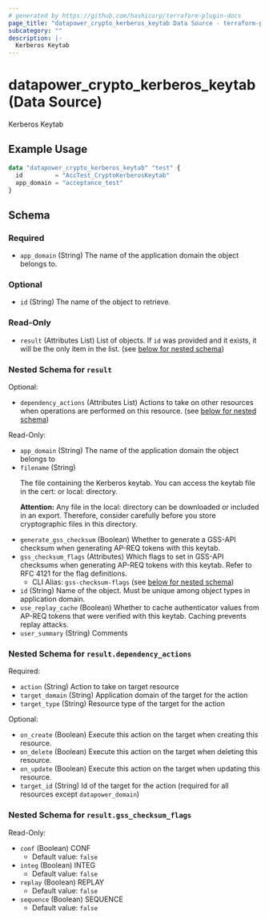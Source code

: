 ```yaml
---
# generated by https://github.com/hashicorp/terraform-plugin-docs
page_title: "datapower_crypto_kerberos_keytab Data Source - terraform-provider-datapower"
subcategory: ""
description: |-
  Kerberos Keytab
---
```


# datapower_crypto_kerberos_keytab (Data Source)

Kerberos Keytab

## Example Usage

```terraform
data "datapower_crypto_kerberos_keytab" "test" {
  id         = "AccTest_CryptoKerberosKeytab"
  app_domain = "acceptance_test"
}
```

<!-- schema generated by tfplugindocs -->
## Schema

### Required

- `app_domain` (String) The name of the application domain the object belongs to.

### Optional

- `id` (String) The name of the object to retrieve.

### Read-Only

- `result` (Attributes List) List of objects. If `id` was provided and it exists, it will be the only item in the list. (see [below for nested schema](#nestedatt--result))

<a id="nestedatt--result"></a>
### Nested Schema for `result`

Optional:

- `dependency_actions` (Attributes List) Actions to take on other resources when operations are performed on this resource. (see [below for nested schema](#nestedatt--result--dependency_actions))

Read-Only:

- `app_domain` (String) The name of the application domain the object belongs to
- `filename` (String) <p>The file containing the Kerberos keytab. You can access the keytab file in the cert: or local: directory.</p><p><b>Attention:</b> Any file in the local: directory can be downloaded or included in an export. Therefore, consider carefully before you store cryptographic files in this directory.</p>
- `generate_gss_checksum` (Boolean) Whether to generate a GSS-API checksum when generating AP-REQ tokens with this keytab.
- `gss_checksum_flags` (Attributes) Which flags to set in GSS-API checksums when generating AP-REQ tokens with this keytab. Refer to RFC 4121 for the flag definitions.
  - CLI Alias: `gss-checksum-flags` (see [below for nested schema](#nestedatt--result--gss_checksum_flags))
- `id` (String) Name of the object. Must be unique among object types in application domain.
- `use_replay_cache` (Boolean) Whether to cache authenticator values from AP-REQ tokens that were verified with this keytab. Caching prevents replay attacks.
- `user_summary` (String) Comments

<a id="nestedatt--result--dependency_actions"></a>
### Nested Schema for `result.dependency_actions`

Required:

- `action` (String) Action to take on target resource
- `target_domain` (String) Application domain of the target for the action
- `target_type` (String) Resource type of the target for the action

Optional:

- `on_create` (Boolean) Execute this action on the target when creating this resource.
- `on_delete` (Boolean) Execute this action on the target when deleting this resource.
- `on_update` (Boolean) Execute this action on the target when updating this resource.
- `target_id` (String) Id of the target for the action (required for all resources except `datapower_domain`)


<a id="nestedatt--result--gss_checksum_flags"></a>
### Nested Schema for `result.gss_checksum_flags`

Read-Only:

- `conf` (Boolean) CONF
  - Default value: `false`
- `integ` (Boolean) INTEG
  - Default value: `false`
- `replay` (Boolean) REPLAY
  - Default value: `false`
- `sequence` (Boolean) SEQUENCE
  - Default value: `false`
